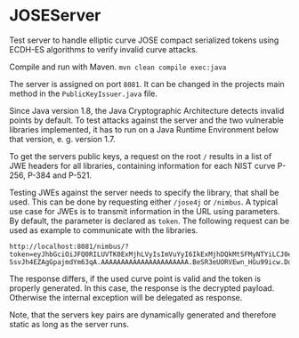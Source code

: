 # JOSEServer
Test server to handle elliptic curve JOSE compact serialized tokens using ECDH-ES algorithms to verify invalid curve attacks.

Compile and run with Maven. 
`mvn clean compile exec:java`

The server is assigned on port `8081`. It can be changed in the projects main method in the `PublicKeyIssuer.java` file.

Since Java version 1.8, the Java Cryptographic Architecture detects invalid points by default. To test attacks against the server and the two vulnerable libraries implemented, it has to run on a Java Runtime Environment below that version, e. g. version 1.7.

To get the servers public keys, a request on the root `/` results in a list of JWE headers for all libraries, containing information for each NIST curve P-256, P-384 and P-521.

Testing JWEs against the server needs to specify the library, that shall be used. This can be done by requesting either `/jose4j` or `/nimbus`. A typical use case for JWEs is to transmit information in the URL using parameters. By default, the parameter is declared as `token`. The following request can be used as example to communicate with the libraries.

```
http://localhost:8081/nimbus/?token=eyJhbGciOiJFQ0RILUVTK0ExMjhLVyIsImVuYyI6IkExMjhDQkMtSFMyNTYiLCJ0eXAiOiJKV0UiLCJlcGsiOiB7Imt0eSI6ICJFQyIsImNydiI6ICJQLTI1NiIsIngiOiAiQU9JWDBxejRYVlRTRjNBWWh3MEV1NHlhbjN0R25RMEVpMmRzWm1hQW1CQTkiLCJ5IjogIkFOQ1RMMXM1d1g2TU9URV96R2RJR2FpUmZ5TDcycE5FVUREbXFsUHdYekFXIn19.WhCut9yB3UHwKevGW5_r9bMyNtUpVqY-SsvJh4EZAgGpajmdYm63qA.AAAAAAAAAAAAAAAAAAAAAA.BeSR3eUORVEwn_HGu99icw.DoNgFMhPEAj8p4dvggC9pg
```
The response differs, if the used curve point is valid and the token is properly generated. In this case, the response is the decrypted payload. Otherwise the internal exception will be delegated as response. 

Note, that the servers key pairs are dynamically generated and therefore static as long as the server runs.
